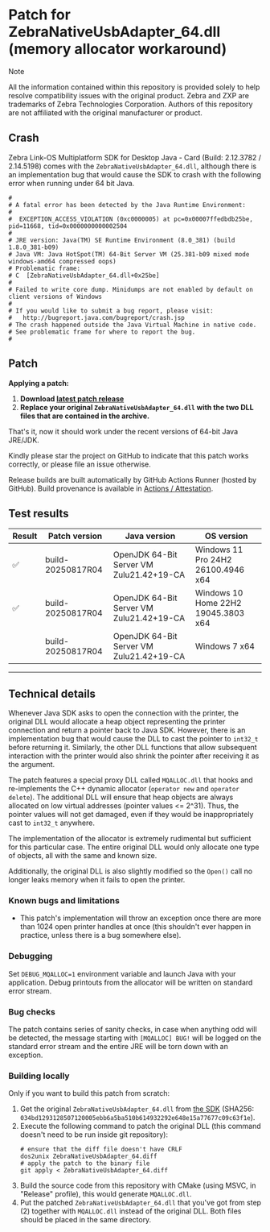 # Patch for ZebraNativeUsbAdapter_64.dll (memory allocator workaround)

> [!NOTE]
> All the information contained within this repository is provided solely to help resolve compatibility issues with the original product.
> Zebra and ZXP are trademarks of Zebra Technologies Corporation. Authors of this repository are not affiliated with the original manufacturer or product.

## Crash

Zebra Link-OS Multiplatform SDK for Desktop Java - Card (Build: 2.12.3782 / 2.14.5198)
comes with the `ZebraNativeUsbAdapter_64.dll`, although there is an implementation
bug that would cause the SDK to crash with the following error when running
under 64 bit Java.

```
#
# A fatal error has been detected by the Java Runtime Environment:
#
#  EXCEPTION_ACCESS_VIOLATION (0xc0000005) at pc=0x00007ffedbdb25be, pid=11668, tid=0x0000000000002504
#
# JRE version: Java(TM) SE Runtime Environment (8.0_381) (build 1.8.0_381-b09)
# Java VM: Java HotSpot(TM) 64-Bit Server VM (25.381-b09 mixed mode windows-amd64 compressed oops)
# Problematic frame:
# C  [ZebraNativeUsbAdapter_64.dll+0x25be]
#
# Failed to write core dump. Minidumps are not enabled by default on client versions of Windows
#
# If you would like to submit a bug report, please visit:
#   http://bugreport.java.com/bugreport/crash.jsp
# The crash happened outside the Java Virtual Machine in native code.
# See problematic frame for where to report the bug.
#
```

## Patch

**Applying a patch:**
1. **Download [latest patch release](https://github.com/icedevml/zxp-native-usb-adapter-64bit-hack/releases)**
2. **Replace your original `ZebraNativeUsbAdapter_64.dll` with the two DLL files that are contained in the archive.**

That's it, now it should work under the recent versions of 64-bit Java JRE/JDK.

Kindly please star the project on GitHub to indicate that this patch works correctly, or please file an issue otherwise.

Release builds are built automatically by GitHub Actions Runner (hosted by GitHub).
Build provenance is available in [Actions / Attestation](https://github.com/icedevml/zxp-native-usb-adapter-64bit-hack/attestations).

## Test results 

| Result             | Patch version       | Java version                                      | OS version                                                        |
|--------------------|---------------------|---------------------------------------------------|-------------------------------------------------------------------|
| :white_check_mark: | build-20250817R04   | OpenJDK 64-Bit Server VM Zulu21.42+19-CA          | Windows 11 Pro 24H2 26100.4946 x64                                |
| :white_check_mark: | build-20250817R04   | OpenJDK 64-Bit Server VM Zulu21.42+19-CA          | Windows 10 Home 22H2 19045.3803 x64                               |
|                    | build-20250817R04   | OpenJDK 64-Bit Server VM Zulu21.42+19-CA          | Windows 7 x64                                                     |

---

## Technical details

Whenever Java SDK asks to open the connection with the printer, the original DLL would allocate
a heap object representing the printer connection and return a pointer back to Java SDK. However, there is
an implementation bug that would cause the DLL to cast the pointer to `int32_t` before returning it.
Similarly, the other DLL functions that allow subsequent interaction with the printer would also shrink
the pointer after receiving it as the argument.

The patch features a special proxy DLL called `MQALLOC.dll` that hooks and re-implements the C++ dynamic
allocator (`operator new` and `operator delete`). The additional DLL will ensure that heap objects are always
allocated on low virtual addresses (pointer values <= 2^31). Thus, the pointer values will
not get damaged, even if they would be inappropriately cast to `int32_t` anywhere.

The implementation of the allocator is extremely rudimental but sufficient for this particular case.
The entire original DLL would only allocate one type of objects, all with the same and known size.

Additionally, the original DLL is also slightly modified so the `Open()` call no longer leaks memory
when it fails to open the printer.

### Known bugs and limitations

* This patch's implementation will throw an exception once there are more than 1024 open printer handles
  at once (this shouldn't ever happen in practice, unless there is a bug somewhere else).

### Debugging

Set `DEBUG_MQALLOC=1` environment variable and launch Java with your application.
Debug printouts from the allocator will be written on standard error stream.

### Bug checks

The patch contains series of sanity checks, in case when anything odd will be detected, the message starting with `[MQALLOC] BUG!`
will be logged on the standard error stream and the entire JRE will be torn down with an exception.

### Building locally

Only if you want to build this patch from scratch:

1. Get the original `ZebraNativeUsbAdapter_64.dll` from [the SDK](https://www.zebra.com/gb/en/support-downloads/software/printer-software/card-sdk.html?downloadId=8b36dbcf-976f-444e-b484-36225ea97ad6) (SHA256: `034bd1293128507120005ebb6a5ba510b614932292e648e15a77677c09c63f1e`).
2. Execute the following command to patch the original DLL (this command doesn't need to be run inside git repository):
   ```
   # ensure that the diff file doesn't have CRLF
   dos2unix ZebraNativeUsbAdapter_64.diff
   # apply the patch to the binary file
   git apply < ZebraNativeUsbAdapter_64.diff
   ```
3. Build the source code from this repository with CMake (using MSVC, in "Release" profile), this would generate `MQALLOC.dll`.
4. Put the patched `ZebraNativeUsbAdapter_64.dll` that you've got from step (2) together with `MQALLOC.dll` instead of the original DLL. Both files should be placed in the same directory.
